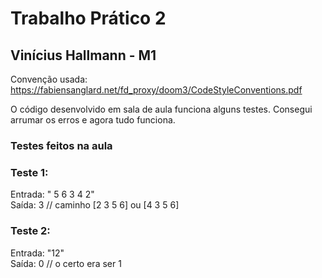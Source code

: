 # Trabalho Prático 2 
## Vinícius Hallmann - M1

Convenção usada: https://fabiensanglard.net/fd_proxy/doom3/CodeStyleConventions.pdf <br/>

O código desenvolvido em sala de aula funciona alguns testes. Consegui arrumar os erros e agora tudo funciona.<br/>
### Testes feitos na aula 
### Teste 1:<br/>
Entrada: " 5 6 3 4 2" <br/>
Saída: 3          // caminho [2 3 5 6] ou [4 3 5 6]<br/>

### Teste 2:<br/>
Entrada: "12" <br/>
Saída: 0   // o certo era ser 1         <br/>
